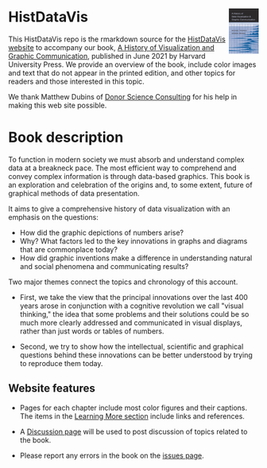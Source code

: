 # HistDataVis <img src="images/FriendlyWainer-thumb.jpg" width=60 style="float: right;" alt="Book cover">

This HistDataVis repo is the rmarkdown source for the
[HistDataVis website](http://friendly.github.io/HistDataVis) to accompany our  book, 
[A History of Visualization and Graphic Communication](https://www.hup.harvard.edu/catalog.php?isbn=9780674975231), 
published in June 2021 by Harvard University Press.
We provide an overview of the book, include color images and text that do not appear in the printed edition,
and other topics for readers and those interested in this topic.

We thank Matthew Dubins of [Donor Science Consulting](https://www.donorscience.ca) for his help in making this web site possible.


# Book description

To function in modern society we must absorb and understand complex data at a breakneck pace. The most efficient way to comprehend and convey complex information is through data-based graphics. This book is an exploration and celebration of the origins and, to some extent, future of graphical methods of data presentation.

It aims to give a comprehensive history of data visualization with an emphasis on the questions:

* How did the graphic depictions of numbers arise?
* Why? What factors led to the key innovations in graphs and diagrams that are commonplace today?
* How did graphic inventions make a difference in understanding natural and social phenomena and communicating results?

Two major themes connect the topics and chronology of this account.

* First, we take the view that the principal innovations over the last 400 years arose in conjunction with a cognitive revolution we call "visual thinking," the idea that some problems and their solutions could be so much more clearly addressed and communicated in visual displays, rather than just words or tables of numbers.

* Second, we try to show how the intellectual, scientific and graphical questions behind these innovations can be better understood by trying to reproduce them today.

## Website features

* Pages for each chapter include most color figures and their captions. The items in the [Learning More section](http://friendly.github.io/HistDataVis/learning_more.html)
include links and references.

* A [Discussion page](http://friendly.github.io/HistDataVis/discussion.html) will be used to post discussion of topics related to the book.

* Please report any errors in the book on the [issues page](https://github.com/friendly/HistDataVis/issues).


